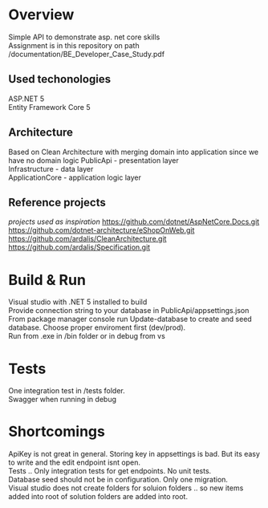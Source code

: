 # Overview
Simple API to demonstrate asp. net core skills  
Assignment is in this repository on path /documentation/BE_Developer_Case_Study.pdf  

## Used techonologies
ASP.NET 5  
Entity Framework Core 5

## Architecture
Based on Clean Architecture with merging domain into application since we have no domain logic
PublicApi - presentation layer  
Infrastructure - data layer  
ApplicationCore - application logic layer  


## Reference projects
*projects used as  inspiration*
https://github.com/dotnet/AspNetCore.Docs.git  
https://github.com/dotnet-architecture/eShopOnWeb.git  
https://github.com/ardalis/CleanArchitecture.git  
https://github.com/ardalis/Specification.git  



# Build & Run
Visual studio with .NET 5 installed to build  
Provide connection string to your database in PublicApi/appsettings.json  
From package manager console run Update-database to create and seed database. Choose proper enviroment first (dev/prod).  
Run from .exe in /bin folder or in debug from vs  


# Tests
One integration test in /tests folder.  
Swagger when running in debug


# Shortcomings
ApiKey is not great in general. Storing key in appsettings is bad. But its easy to write and the edit endpoint isnt open.  
Tests .. Only integration tests for get endpoints. No unit tests.  
Database seed should not be in configuration. Only one migration.      
Visual studio does not create folders for soluion folders .. so new items added into root of solution folders are added into root.  
